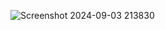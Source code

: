 ![Screenshot 2024-09-03 213830](https://github.com/user-attachments/assets/5d29d0cc-eb39-49d5-8f02-73143a2aeb43)

